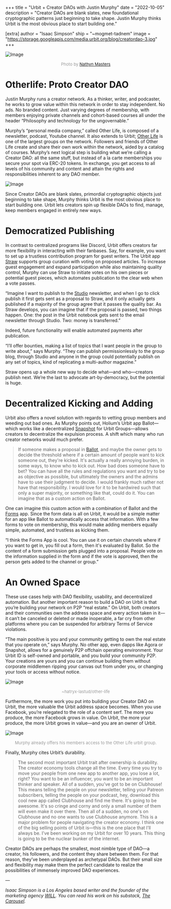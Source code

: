 +++
title = "Urbit + Creator DAOs with Justin Murphy"
date = "2022-10-05"
description = "Creator DAOs are blank slates, new foundational cryptographic patterns just beginning to take shape. Justin Murphy thinks Urbit is the most obvious place to start building one."

[extra]
author = "Isaac Simpson"
ship = "~mogmet-tadnem"
image = "https://storage.googleapis.com/media.urbit.org/blog/creatordao-3.jpg"
+++

![Image](https://storage.googleapis.com/media.urbit.org/blog/creatordao-3.jpg)
<div style="font-size:13px; text-align: center; color: #999">Photo by <a href="https://unsplash.com/@nathynmasters
">Nathyn Masters</a></div>

# Otherlife: Proto Creator DAO

Justin Murphy runs a creator network. As a thinker, writer, and podcaster, he works to grow value within this network in order to stay independent. No ads. No branded content. Just varying degrees of membership, with members enjoying private channels and cohort-based courses all under the header “Philosophy and technology for the ungovernable.” 

Murphy’s “personal media company,” called Other Life, is composed of a newsletter, podcast, Youtube channel.  It also extends to Urbit; [Other Life](https://urbit.org/groups/~hatryx-lastud/other-life) is one of the largest groups on the network. Followers and friends of Other Life create and share their own work within the network, aided by a catalog of courses. Murphy’s next logical step is building what we’re calling a Creator DAO: all the same stuff, but instead of a la carte memberships you secure your spot via ERC-20 tokens. In exchange, you get access to all levels of his community and content and attain the rights and responsibilities inherent to any DAO member.

![Image](https://storage.googleapis.com/media.urbit.org/blog/otherlife.png)

Since Creator DAOs are blank slates, primordial cryptographic objects just beginning to take shape, Murphy thinks Urbit is the most obvious place to start building one. Urbit lets creators spin up flexible DAOs to find, manage, keep members engaged in entirely new ways. 


# Democratized Publishing

In contrast to centralized programs like Discord, Urbit offers creators far more flexibility in interacting with their fanbases. Say, for example, you want to set up a trustless contribution program for guest writers. The Urbit app [Straw](https://urbit.org/applications/~pocwet/straw) supports group curation with voting on proposed articles. To increase guest engagement and expand participation while also maintaining quality control, Murphy can use Straw to initiate votes on his own pieces or potential guest pieces, which automates publication to the clear web when a vote passes.

“Imagine I want to publish to the [Studio](https://urbit.org/applications/~tirrel/studio) newsletter, and when I go to click publish it first gets sent as a proposal to Straw, and it only actually gets published if a majority of the group agree that it passes the quality bar. As Straw develops, you can imagine that if the proposal is passed, two things happen. One: the post in the Urbit notebook gets sent to the email newsletter through Studio. Two: money is transferred.”

Indeed, future functionality will enable automated payments after publication.

“I’ll offer bounties, making a list of topics that I want people in the group to write about,” says Murphy. “They can publish permissionlessly to the group blog, through Studio and anyone in the group could potentially publish on any set of topics, kind of replicating a multi-author magazine.”

Straw opens up a whole new way to decide what—and who—creators publish next. We’re the last to advocate art-by-democracy, but the potential is huge. 

# Decentralized Kicking and Adding

Urbit also offers a novel solution with regards to vetting group members and weeding out bad ones. As Murphy points out, Holium’s Urbit app Ballot—which works like a decentralized [Snapshot](https://snapshot.org/#/) for Urbit Groups—allows creators to decentralize the expulsion process.  A shift which many who run creator networks would much prefer.

> If someone makes a proposal in [Ballot](https://urbit.org/applications/~lomder-librun/ballot), and maybe the owner gets to decide the threshold where if a certain amount of people want to kick someone out, they're kicked. It's actually a really annoying burden, in some ways, to know who to kick out. How bad does someone have to bet? You can have all the rules and regulations you want and try to be as objective as possible, but ultimately the owners and the admins have to use their judgment to decide. I would frankly much rather not have that responsibility. I would love for it to be hardwired such that only a super majority, or something like that, could do it. You can imagine that as a custom action on Ballot.

One can imagine this custom action with a combination of Ballot and the [Forms](https://urbit.org/applications/~donpub-datdux/forms) app.  Since the form data is all on Urbit, it would be a simple matter for an app like Ballot to automatically access that information.  With a few forms to vote on membership, this would make adding members equally simple, automated, and trustless as kicking them.

“I think the Forms App is cool. You can use it on certain channels where if you want to get in, you fill out a form, then it's evaluated by Ballot. So the content of a form submission gets plugged into a proposal. People vote on the information supplied in the form and if the vote is approved, then the person gets added to the channel or group.”

# An Owned Space

These use cases help with DAO flexibility, usability, and decentralized automation. But another important reason to build a DAO on Urbit is that you’re building your network on P2P “real estate.” On Urbit, both creators and their communities own the address space and every action taken in it—it can’t be canceled or deleted or made inoperable, a far cry from other platforms where you can be suspended for arbitrary Terms of Service violations. 

“The main positive is you and your community getting to own the real estate that you operate on,” says Murphy. No other app, even dapps like Agora or Snapshot, allows for a genuinely P2P offchain operating environment. Your Urbit ID is self-owned and portable, and you build your community P2P. Your creations are yours and you can continue building them without corporate middlemen ripping your canvas out from under you, or changing your tools or access without notice.

![Image](https://storage.googleapis.com/media.urbit.org/blog/otherlifegroup.png)
<div style="font-size:13px; text-align: center; color: #999">~hatryx-lastud/other-life</div>

Furthermore, the more work you put into building your Creator DAO on Urbit, the more valuable the Urbit address space becomes. When you use Facebook, you’re relegated to the role of a content serf. The more you produce, the more Facebook grows in value. On Urbit, the more your produce, the more Urbit grows in value—and you are an owner of Urbit. 

![Image](https://storage.googleapis.com/media.urbit.org/blog/justinmurphy.jpg)
<div style="font-size:13px; text-align: center; color: #999">Murphy already offers his members access to the Other Life urbit group.</div>

Finally, Murphy cites Urbit’s durability.

> The second most important Urbit trait after ownership is durability. The creator economy tools change all the time. Every time you try to move your people from one new app to another app, you lose a lot, right? You want to be an influencer, you want to be an important thinker and speaker. All of a sudden, you’ve got to be on Clubhouse! This means telling the people on your newsletter, telling your Patreon subscribers, telling the people on your podcast, hey, download this cool new app called Clubhouse and find me there. It's going to be awesome. It's so cringe and corny and only a small number of them will even make it over there. Then all of a sudden, no one's on Clubhouse and no one wants to use Clubhouse anymore. This is a major problem for people navigating the creator economy. I think one of the big selling points of Urbit is—this is the one place that I’ll always be. I’ve been working on my Urbit for over 10 years. This thing is going to be the nuclear bunker of the internet.

Creator DAOs are perhaps the smallest, most nimble type of DAO—a creator, his followers, and the content they share between them. For that reason, they’ve been underplayed as archetypal DAOs. But their small size and flexibility may make them the perfect candidate to realize the possibilities of immensely improved DAO experiences. 

—

*Isaac Simpson is a Los Angeles based writer and the founder of the marketing agency [WILL](https://willtheagency.com/). You can read his work on his substack, [The Carousel](https://thecarousel.substack.com/).*